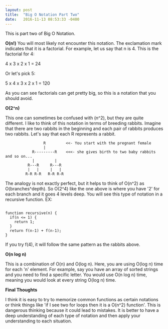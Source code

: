 ```yaml
---
layout: post
title:  "Big O Notation Part Two"
date:   2016-11-13 08:53:33 -0400
---
```


This is part two of Big O Notation.

**O(n!)**
You will most likely not encounter this notation. The exclamation mark indicates that it is a factorial. For
example, let us say that n is 4. This is the factorial for 4:

4 x 3 x 2 x 1 = 24

Or let's pick 5:

5 x 4 x 3 x 2 x 1 = 120

As you can see factorials can get pretty big, so this is a notation that you should avoid.

**O(2^n)**

This one can sometimes be confused with (n^2), but they are quite different. I like to think of this notation in terms of breeding rabbits. Imagine that there are two rabbits in the beginning and each pair of rabbits produces two rabbits. Let's say that each R represents a rabbit.

```
                 R         <<- You start with the pregnant female
                 |      
            R---------R    <<<- she gives birth to two baby rabbits and so on...
            |         |
          R---R     R---R  
          |   |     |   |
         R-R R-R   R-R R-R
```

The analogy is not exactly perfect, but it helps to think of O(n^2) as O(branches^depth). So O(2^4) like the one above is where you have '2' for each branch and it goes 4 levels deep. You will see this type of notation in a recursive function. EX:

```

function recursive(n) {
  if(n <= 1) {
    return 1;
  }
  return f(n-1) + f(n-1);
}

```

If you try f(4), it will follow the same pattern as the rabbits above.

**O(n log n)**

This is a combination of O(n) and O(log n). Here, you are using O(log n) time for each 'n' element. For example, say you have an array of sorted strings and you need to find a specific letter. You would use O(n log n) time, meaning you would look at every string O(log n) time.

**Final Thoughts**

I think it is easy to try to memorize common functions as certain notations or think things like 'if I see two for loops then it is a O(n^2) function'. This is dangerous thinking because it could lead to mistakes. It is better to have a deep understanding of each type of notation and then apply your understanding to each situation.
